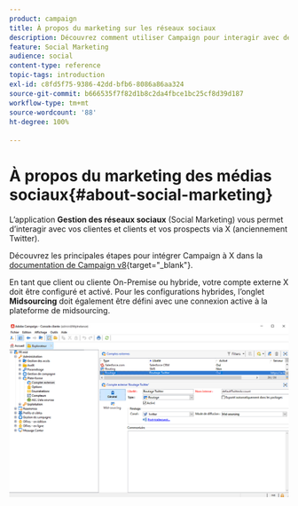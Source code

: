 ```yaml
---
product: campaign
title: À propos du marketing sur les réseaux sociaux
description: Découvrez comment utiliser Campaign pour interagir avec des clients et des clientes via Twitter.
feature: Social Marketing
audience: social
content-type: reference
topic-tags: introduction
exl-id: c8fd5f75-9386-42dd-bfb6-8086a86aa324
source-git-commit: b666535f7f82d1b8c2da4fbce1bc25cf8d39d187
workflow-type: tm+mt
source-wordcount: '88'
ht-degree: 100%

---
```


# À propos du marketing des médias sociaux{#about-social-marketing}

L’application **Gestion des réseaux sociaux** (Social Marketing) vous permet d’interagir avec vos clientes et clients et vos prospects via X (anciennement Twitter).

Découvrez les principales étapes pour intégrer Campaign à X dans la [documentation de Campaign v8](https://experienceleague.adobe.com/docs/campaign/campaign-v8/connect/ac-tw.html?lang=fr){target="_blank"}.

En tant que client ou cliente On-Premise ou hybride, votre compte externe X doit être configuré et activé. Pour les configurations hybrides, l’onglet **Midsourcing** doit également être défini avec une connexion active à la plateforme de midsourcing.

![](assets/tw-external-account.png)
